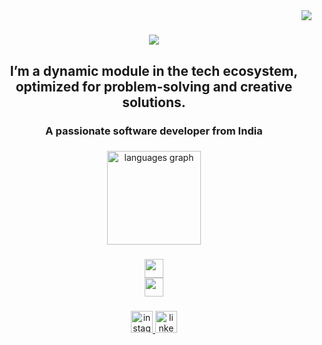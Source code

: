 <img align="right" src="https://visitor-badge.laobi.icu/badge?page_id=veer-kalpit.veer-kalpit" />

<h1 align="center">
    <img src="https://readme-typing-svg.herokuapp.com/?font=Righteous&size=35&center=true&vCenter=true&width=500&height=70&duration=4000&lines=Hi+There!+👋;+I'm+Kalpit+Thakur!;" />
</h1>

<h2 align="center">I’m a dynamic module in the tech ecosystem, optimized for problem-solving and creative solutions.</h2>
<h3 align="center">A passionate software developer from India </h3>

###

<div align="center">
  <img src="https://github-readme-stats.vercel.app/api/top-langs?username=veer-kalpit&locale=en&hide_title=false&layout=compact&card_width=320&langs_count=5&theme=dracula&hide_border=false" height="150" alt="languages graph"  />
</div>

###

<div align="center">

  <img src="https://skillicons.dev/icons?i=nodejs,javascript,typescript,express,firebase,mongodb,c,java,nextjs,mysql"  height="30"/>  <br>
   <img src="https://skillicons.dev/icons?i=react,bootstrap,html,css,vscode,github,figma,tailwind,git" height="30" />
</div>

###

<div align="center">
<!--  <a href="https://salesp07.github.io" target="_blank">
     <img src="https://img.shields.io/badge/Portfolio-FF5722?style=for-the-badge&logo=todoist&logoColor=white" target="_blank" /> 
  </a> -->
 <a href="https://www.instagram.com/veer_kalpit" target="_blank">
    <img src="https://img.shields.io/static/v1?message=Instagram&logo=instagram&label=&color=E4405F&logoColor=white&labelColor=&style=for-the-badge" height="35" alt="instagram logo"  />
  </a>
 
 <a href="https://www.linkedin.com/in/kalpit-thakur-9158a7242/" target="_blank">
     <img src="https://img.shields.io/static/v1?message=LinkedIn&logo=linkedin&label=&color=0077B5&logoColor=white&labelColor=&style=for-the-badge" height="35" alt="linkedin logo"  />
  </a>
</div>

###

<br clear="both">
